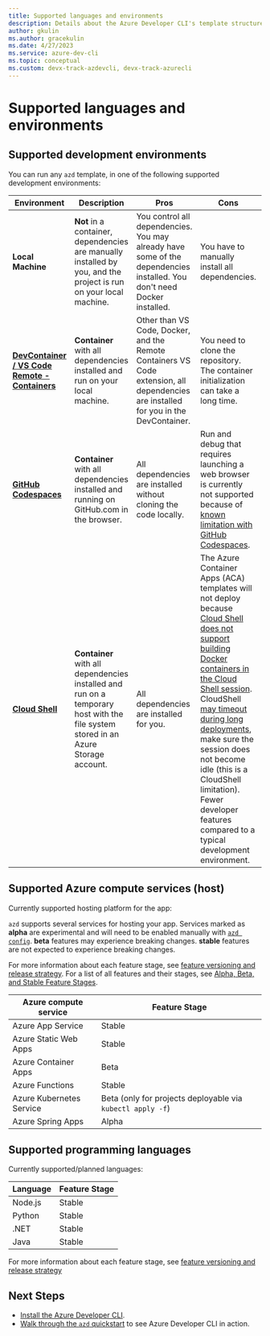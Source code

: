 ```yaml
---
title: Supported languages and environments
description: Details about the Azure Developer CLI's template structure and supported development environments, hosts, and programming languages.
author: gkulin
ms.author: gracekulin
ms.date: 4/27/2023
ms.service: azure-dev-cli
ms.topic: conceptual
ms.custom: devx-track-azdevcli, devx-track-azurecli
---
```


# Supported languages and environments

## Supported development environments

You can run any `azd` template, in one of the following supported development environments:

|Environment|Description|Pros|Cons|Supported?|
|---|---|---|---|---|
|**Local Machine**|**Not** in a container, dependencies are manually installed by you, and the project is run on your local machine.|You control all dependencies. You may already have some of the dependencies installed. You don't need Docker installed.|You have to manually install all dependencies.| Yes |
|**[DevContainer / VS Code Remote - Containers](https://code.visualstudio.com/docs/remote/containers)**|**Container** with all dependencies installed and run on your local machine.|Other than VS Code, Docker, and the Remote Containers VS Code extension, all dependencies are installed for you in the DevContainer.| You need to clone the repository. The container initialization can take a long time.| Yes |
|**[GitHub Codespaces](https://github.com/features/codespaces)** |**Container** with all dependencies installed and running on GitHub.com in the browser.|All dependencies are installed without cloning the code locally.| Run and debug that requires launching a web browser is currently not supported because of [known limitation with GitHub Codespaces](https://code.visualstudio.com/docs/remote/codespaces#_known-limitations-and-adaptations). | Yes |
|**[Cloud Shell](/azure/cloud-shell/overview)**|**Container** with all dependencies installed and run on a temporary host with the file system stored in an Azure Storage account.| All dependencies are installed for you. | The Azure Container Apps (ACA) templates will not deploy because [Cloud Shell does not support building Docker containers in the Cloud Shell session](/azure/cloud-shell/troubleshooting#you-cant-run-the-docker-daemon). CloudShell [may timeout during long deployments](/azure/cloud-shell/limitations#usage-limits), make sure the session does not become idle (this is a CloudShell limitation). Fewer developer features compared to a  typical development environment. | Yes |

## Supported Azure compute services (host)

Currently supported hosting platform for the app:

`azd` supports several services for hosting your app. Services marked as **alpha** are experimental and will need to be enabled manually with [`azd config`](./reference.md#azd-config). **beta** features may experience breaking changes. **stable** features are not expected to experience breaking changes. 

For more information about each feature stage, see [feature versioning and release strategy](./feature-versioning.md). For a list of all features and their stages, see [Alpha, Beta, and Stable Feature Stages](https://github.com/Azure/azure-dev/blob/main/cli/azd/docs/feature-stages.md).

| Azure compute service    | Feature Stage  |
| ------------------------ | -------------- |
| Azure App Service        | Stable         |
| Azure Static Web Apps    | Stable         |
| Azure Container Apps     | Beta           |
| Azure Functions          | Stable         |
| Azure Kubernetes Service | Beta (only for projects deployable via `kubectl apply -f`)    |
| Azure Spring Apps        | Alpha          |

## Supported programming languages

Currently supported/planned languages:

| Language | Feature Stage |
| -------- | -----------   |
| Node.js  | Stable        |
| Python   | Stable        |
| .NET     | Stable        |
| Java     | Stable        |

For more information about each feature stage, see [feature versioning and release strategy](./feature-versioning.md)

## Next Steps
- [Install the Azure Developer CLI](./install-azd.md).
- [Walk through the `azd` quickstart](./get-started.md) to see Azure Developer CLI in action.
  
